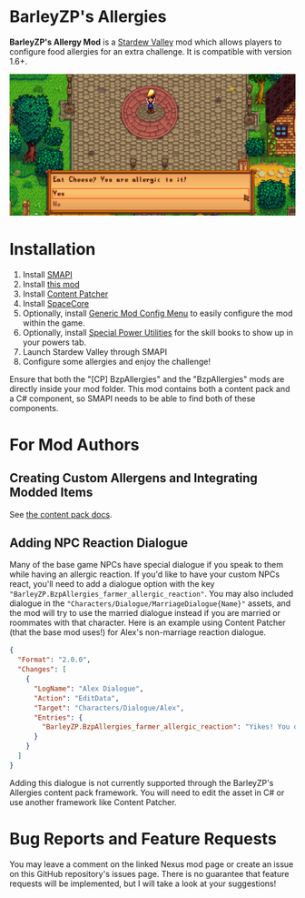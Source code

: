 # BarleyZP's Allergies

**BarleyZP's Allergy Mod** is a [Stardew Valley](https://www.stardewvalley.net/) mod which allows players to configure food allergies for an extra challenge. It is compatible with version 1.6+.

![Stardew Valley player is prompted to choose whether or not to eat cheese, which they are allergic to.](docs/screenshots/CheeseAllergenPopup.png)

# Installation

1. Install [SMAPI](https://smapi.io/)
1. Install [this mod](https://www.nexusmods.com/stardewvalley/mods/21238)
1. Install [Content Patcher](https://www.nexusmods.com/stardewvalley/mods/1915)
1. Install [SpaceCore](https://www.nexusmods.com/stardewvalley/mods/1348)
1. Optionally, install [Generic Mod Config Menu](https://www.nexusmods.com/stardewvalley/mods/5098) to easily configure the mod within the game.
1. Optionally, install [Special Power Utilities](https://www.nexusmods.com/stardewvalley/mods/22300) for the skill books to show up in your powers tab.
1. Launch Stardew Valley through SMAPI
1. Configure some allergies and enjoy the challenge!

Ensure that both the "\[CP\] BzpAllergies" and the "BzpAllergies" mods are directly inside your mod folder. This mod contains both a content pack and a C# component, so SMAPI needs to be able to find both of these components.

# For Mod Authors

## Creating Custom Allergens and Integrating Modded Items

See [the content pack docs](docs/content_packs.md).

## Adding NPC Reaction Dialogue

Many of the base game NPCs have special dialogue if you speak to them while having an allergic reaction. If you'd like to have your custom NPCs react, you'll need to add a dialogue option with the key `"BarleyZP.BzpAllergies_farmer_allergic_reaction"`. You may also included dialogue in the `"Characters/Dialogue/MarriageDialogue{Name}"` assets, and the mod will try to use the married dialogue instead if you are married or roommates with that character. Here is an example using Content Patcher (that the base mod uses!) for Alex's non-marriage reaction dialogue.

```json
{
  "Format": "2.0.0",
  "Changes": [
    {
      "LogName": "Alex Dialogue",
      "Action": "EditData",
      "Target": "Characters/Dialogue/Alex",
      "Entries": {
        "BarleyZP.BzpAllergies_farmer_allergic_reaction": "Yikes! You don't look so good...$7"
      }
    }
  ]
}
```

Adding this dialogue is not currently supported through the BarleyZP's Allergies content pack framework. You will need to edit the asset in C# or use another framework like Content Patcher.

# Bug Reports and Feature Requests

You may leave a comment on the linked Nexus mod page or create an issue on this GitHub repository's issues page. There is no guarantee that feature requests will be implemented, but I will take a look at your suggestions!
